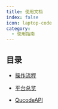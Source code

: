 ```yaml
---
title: 使用文档
index: false
icon: laptop-code
category:
  - 使用指南
---
```


## 目录

- [操作流程](操作流程.md)

- [平台总览](平台总览.md)

- [QucodeAPI](QucodeAPI.md)

